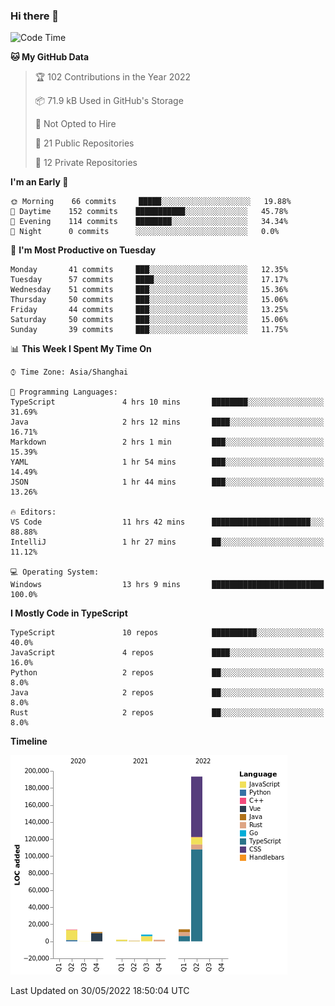 ### Hi there 👋

<!--START_SECTION:waka-->
![Code Time](http://img.shields.io/badge/Code%20Time-0%20secs-blue)

**🐱 My GitHub Data** 

> 🏆 102 Contributions in the Year 2022
 > 
> 📦 71.9 kB Used in GitHub's Storage 
 > 
> 🚫 Not Opted to Hire
 > 
> 📜 21 Public Repositories 
 > 
> 🔑 12 Private Repositories  
 > 
**I'm an Early 🐤** 

```text
🌞 Morning    66 commits     █████░░░░░░░░░░░░░░░░░░░░   19.88% 
🌆 Daytime    152 commits    ███████████░░░░░░░░░░░░░░   45.78% 
🌃 Evening    114 commits    ████████░░░░░░░░░░░░░░░░░   34.34% 
🌙 Night      0 commits      ░░░░░░░░░░░░░░░░░░░░░░░░░   0.0%

```
📅 **I'm Most Productive on Tuesday** 

```text
Monday       41 commits     ███░░░░░░░░░░░░░░░░░░░░░░   12.35% 
Tuesday      57 commits     ████░░░░░░░░░░░░░░░░░░░░░   17.17% 
Wednesday    51 commits     ███░░░░░░░░░░░░░░░░░░░░░░   15.36% 
Thursday     50 commits     ███░░░░░░░░░░░░░░░░░░░░░░   15.06% 
Friday       44 commits     ███░░░░░░░░░░░░░░░░░░░░░░   13.25% 
Saturday     50 commits     ███░░░░░░░░░░░░░░░░░░░░░░   15.06% 
Sunday       39 commits     ███░░░░░░░░░░░░░░░░░░░░░░   11.75%

```


📊 **This Week I Spent My Time On** 

```text
⌚︎ Time Zone: Asia/Shanghai

💬 Programming Languages: 
TypeScript               4 hrs 10 mins       ████████░░░░░░░░░░░░░░░░░   31.69% 
Java                     2 hrs 12 mins       ████░░░░░░░░░░░░░░░░░░░░░   16.71% 
Markdown                 2 hrs 1 min         ███░░░░░░░░░░░░░░░░░░░░░░   15.39% 
YAML                     1 hr 54 mins        ███░░░░░░░░░░░░░░░░░░░░░░   14.49% 
JSON                     1 hr 44 mins        ███░░░░░░░░░░░░░░░░░░░░░░   13.26%

🔥 Editors: 
VS Code                  11 hrs 42 mins      ██████████████████████░░░   88.88% 
IntelliJ                 1 hr 27 mins        ██░░░░░░░░░░░░░░░░░░░░░░░   11.12%

💻 Operating System: 
Windows                  13 hrs 9 mins       █████████████████████████   100.0%

```

**I Mostly Code in TypeScript** 

```text
TypeScript               10 repos            ██████████░░░░░░░░░░░░░░░   40.0% 
JavaScript               4 repos             ████░░░░░░░░░░░░░░░░░░░░░   16.0% 
Python                   2 repos             ██░░░░░░░░░░░░░░░░░░░░░░░   8.0% 
Java                     2 repos             ██░░░░░░░░░░░░░░░░░░░░░░░   8.0% 
Rust                     2 repos             ██░░░░░░░░░░░░░░░░░░░░░░░   8.0%

```


**Timeline**

![Chart not found](https://raw.githubusercontent.com/rexcape/rexcape/main/charts/bar_graph.png) 


 Last Updated on 30/05/2022 18:50:04 UTC
<!--END_SECTION:waka-->

<!--
**rexcape/rexcape** is a ✨ _special_ ✨ repository because its `README.md` (this file) appears on your GitHub profile.

Here are some ideas to get you started:

- 🔭 I’m currently working on ...
- 🌱 I’m currently learning ...
- 👯 I’m looking to collaborate on ...
- 🤔 I’m looking for help with ...
- 💬 Ask me about ...
- 📫 How to reach me: ...
- 😄 Pronouns: ...
- ⚡ Fun fact: ...
-->
